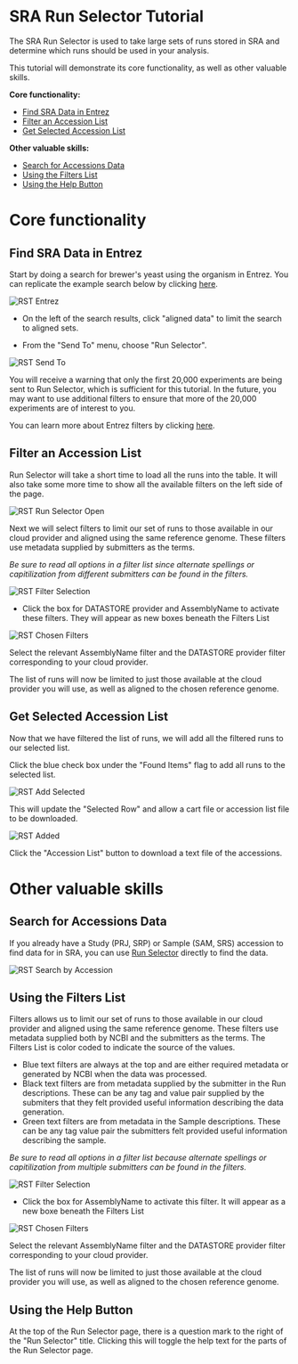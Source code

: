 # SRA Run Selector Tutorial

The SRA Run Selector is used to take large sets of runs stored in SRA and determine which runs should be used in your analysis.

This tutorial will demonstrate its core functionality, as well as other valuable skills.

**Core functionality:**

- [Find SRA Data in Entrez](#find-sra-data-in-entrez)  
- [Filter an Accession List](#filter-an-accession-list)
- [Get Selected Accession List](#get-selected-accession-list)

**Other valuable skills:**

- [Search for Accessions Data](#search-for-accessions-data)
- [Using the Filters List](#using-the-filters-list)
- [Using the Help Button](#using-the-help-button)

# Core functionality

## Find SRA Data in Entrez

Start by doing a search for brewer's yeast using the organism in Entrez. You can replicate the example search below by clicking [here](https://www.ncbi.nlm.nih.gov/sra/?term=%22saccharomyces+cerevisiae%22%5BOrganism%5D).

![RST Entrez](https://github.com/NCBI-Hackathons/ncbi-cloud-tutorials/blob/master/images/rst_entrez.png "RST Entrez")

- On the left of the search results, click "aligned data" to limit the search to aligned sets.

- From the "Send To" menu, choose "Run Selector".

![RST Send To](https://github.com/NCBI-Hackathons/ncbi-cloud-tutorials/blob/master/images/rst_send_to.png "RST Send To")

You will receive a warning that only the first 20,000 experiments are being sent to Run Selector, which is sufficient for this tutorial. In the future, you may want to use additional filters to ensure that more of the 20,000 experiments are of interest to you.

You can learn more about Entrez filters by clicking [here](https://www.ncbi.nlm.nih.gov/books/NBK53591/).

## Filter an Accession List

Run Selector will take a short time to load all the runs into the table. It will also take some more time to show all the available filters on the left side of the page.

![RST Run Selector Open](https://github.com/NCBI-Hackathons/ncbi-cloud-tutorials/blob/master/images/rst_run_selector_open.png "RST Run Selector Open")

Next we will select filters to limit our set of runs to those available in our cloud provider and aligned using the same reference genome.  These filters use metadata supplied by submitters as the terms.  

*Be sure to read all options in a filter list since alternate spellings or capitilization from different submitters can be found in the filters.*

![RST Filter Selection](https://github.com/NCBI-Hackathons/ncbi-cloud-tutorials/blob/master/images/rst_filter_selection.png "RST Filter Selection")

- Click the box for DATASTORE provider and AssemblyName to activate these filters.  They will appear as new boxes beneath the Filters List

![RST Chosen Filters](https://github.com/NCBI-Hackathons/ncbi-cloud-tutorials/blob/master/images/rst_chosen_filters.png "RST Chosen Filters")

Select the relevant AssemblyName filter and the DATASTORE provider filter corresponding to your cloud provider. 

The list of runs will now be limited to just those available at the cloud provider you will use, as well as aligned to the chosen reference genome.

## Get Selected Accession List

Now that we have filtered the list of runs, we will add all the filtered runs to our selected list.

Click the blue check box under the "Found Items" flag to add all runs to the selected list.

![RST Add Selected](https://github.com/NCBI-Hackathons/ncbi-cloud-tutorials/blob/master/images/rst_add_selected.png "RST Add Selected")

This will update the "Selected Row" and allow a cart file or accession list file to be downloaded.

![RST Added](https://github.com/NCBI-Hackathons/ncbi-cloud-tutorials/blob/master/images/rst_added.png "RST Added")

Click the "Accession List" button to download a text file of the accessions.

# Other valuable skills

## Search for Accessions Data

If you already have a Study (PRJ, SRP) or Sample (SAM, SRS) accession to find data for in SRA, you can use [Run Selector](https://www.ncbi.nlm.nih.gov/Traces/study/?) directly to find the data.

![RST Search by Accession](https://github.com/NCBI-Hackathons/ncbi-cloud-tutorials/blob/master/images/rst_search_by_accession.png "RST Search by Accession")


## Using the Filters List

Filters allows us to limit our set of runs to those available in our cloud provider and aligned using the same reference genome.  These filters use metadata supplied both by NCBI and the submitters as the terms.  The Filters List is color coded to indicate the source of the values.  
- Blue text filters are always at the top and are either required metadata or generated by NCBI when the data was processed. 
- Black text filters are from metadata supplied by the submitter in the Run descriptions.  These can be any tag and value pair supplied by the submiters that they felt provided useful information describing the data generation.
- Green text filters are from metadata in the Sample descriptions.  These can be any tag value pair the submitters felt provided useful information describing the sample.

*Be sure to read all options in a filter list because alternate spellings or capitilization from multiple submitters can be found in the filters.*

![RST Filter Selection](https://github.com/NCBI-Hackathons/ncbi-cloud-tutorials/blob/master/images/rst_filter_selection.png "RST Filter Selection")


- Click the box for AssemblyName to activate this filter.  It will appear as a new boxe beneath the Filters List

![RST Chosen Filters](https://github.com/NCBI-Hackathons/ncbi-cloud-tutorials/blob/master/images/rst_chosen_filters.png "RST Chosen Filters")


Select the relevant AssemblyName filter and the DATASTORE provider filter corresponding to your cloud provider. 

The list of runs will now be limited to just those available at the cloud provider you will use, as well as aligned to the chosen reference genome.

## Using the Help Button
At the top of the Run Selector page, there is a question mark to the right of the "Run Selector" title.  Clicking this will toggle the help text for the parts of the Run Selector page.
